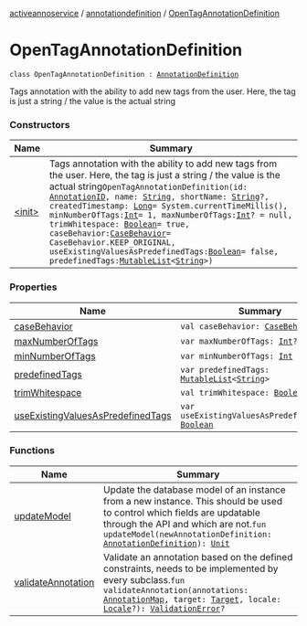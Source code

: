 [activeannoservice](../../index.md) / [annotationdefinition](../index.md) / [OpenTagAnnotationDefinition](./index.md)

# OpenTagAnnotationDefinition

`class OpenTagAnnotationDefinition : `[`AnnotationDefinition`](../-annotation-definition/index.md)

Tags annotation with the ability to add new tags from the user. Here, the tag is just a string / the value is the actual string

### Constructors

| Name | Summary |
|---|---|
| [&lt;init&gt;](-init-.md) | Tags annotation with the ability to add new tags from the user. Here, the tag is just a string / the value is the actual string`OpenTagAnnotationDefinition(id: `[`AnnotationID`](../-annotation-i-d.md)`, name: `[`String`](https://kotlinlang.org/api/latest/jvm/stdlib/kotlin/-string/index.html)`, shortName: `[`String`](https://kotlinlang.org/api/latest/jvm/stdlib/kotlin/-string/index.html)`?, createdTimestamp: `[`Long`](https://kotlinlang.org/api/latest/jvm/stdlib/kotlin/-long/index.html)` = System.currentTimeMillis(), minNumberOfTags: `[`Int`](https://kotlinlang.org/api/latest/jvm/stdlib/kotlin/-int/index.html)` = 1, maxNumberOfTags: `[`Int`](https://kotlinlang.org/api/latest/jvm/stdlib/kotlin/-int/index.html)`? = null, trimWhitespace: `[`Boolean`](https://kotlinlang.org/api/latest/jvm/stdlib/kotlin/-boolean/index.html)` = true, caseBehavior: `[`CaseBehavior`](../-case-behavior/index.md)` = CaseBehavior.KEEP_ORIGINAL, useExistingValuesAsPredefinedTags: `[`Boolean`](https://kotlinlang.org/api/latest/jvm/stdlib/kotlin/-boolean/index.html)` = false, predefinedTags: `[`MutableList`](https://kotlinlang.org/api/latest/jvm/stdlib/kotlin.collections/-mutable-list/index.html)`<`[`String`](https://kotlinlang.org/api/latest/jvm/stdlib/kotlin/-string/index.html)`>)` |

### Properties

| Name | Summary |
|---|---|
| [caseBehavior](case-behavior.md) | `val caseBehavior: `[`CaseBehavior`](../-case-behavior/index.md) |
| [maxNumberOfTags](max-number-of-tags.md) | `var maxNumberOfTags: `[`Int`](https://kotlinlang.org/api/latest/jvm/stdlib/kotlin/-int/index.html)`?` |
| [minNumberOfTags](min-number-of-tags.md) | `var minNumberOfTags: `[`Int`](https://kotlinlang.org/api/latest/jvm/stdlib/kotlin/-int/index.html) |
| [predefinedTags](predefined-tags.md) | `var predefinedTags: `[`MutableList`](https://kotlinlang.org/api/latest/jvm/stdlib/kotlin.collections/-mutable-list/index.html)`<`[`String`](https://kotlinlang.org/api/latest/jvm/stdlib/kotlin/-string/index.html)`>` |
| [trimWhitespace](trim-whitespace.md) | `val trimWhitespace: `[`Boolean`](https://kotlinlang.org/api/latest/jvm/stdlib/kotlin/-boolean/index.html) |
| [useExistingValuesAsPredefinedTags](use-existing-values-as-predefined-tags.md) | `var useExistingValuesAsPredefinedTags: `[`Boolean`](https://kotlinlang.org/api/latest/jvm/stdlib/kotlin/-boolean/index.html) |

### Functions

| Name | Summary |
|---|---|
| [updateModel](update-model.md) | Update the database model of an instance from a new instance. This should be used to control which fields are updatable through the API and which are not.`fun updateModel(newAnnotationDefinition: `[`AnnotationDefinition`](../-annotation-definition/index.md)`): `[`Unit`](https://kotlinlang.org/api/latest/jvm/stdlib/kotlin/-unit/index.html) |
| [validateAnnotation](validate-annotation.md) | Validate an annotation based on the defined constraints, needs to be implemented by every subclass.`fun validateAnnotation(annotations: `[`AnnotationMap`](../../document.annotation/-annotation-map.md)`, target: `[`Target`](../../annotationdefinition.target/-target/index.md)`, locale: `[`Locale`](https://docs.oracle.com/javase/6/docs/api/java/util/Locale.html)`?): `[`ValidationError`](../../api.annotate.dto/-validation-error/index.md)`?` |
